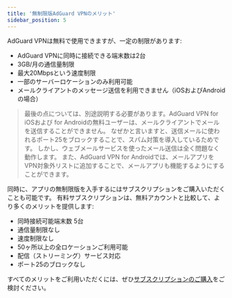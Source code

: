 ```yaml
---
title: '無制限版AdGuard VPNのメリット'
sidebar_position: 5
---
```

 
AdGuard VPNは無料で使用できますが、一定の制限があります:

* AdGuard VPNに同時に接続できる端末数は2台
* 3GB/月の通信量制限
* 最大20Mbpsという速度制限
* 一部のサーバーロケーションのみ利用可能
* メールクライアントのメッセージ送信を利用できません（iOSおよびAndroidの場合）

> 最後の点については、別途説明する必要があります。AdGuard VPN for iOSおよび for Androidの無料ユーザーは、メールクライアントでメールを送信することができません。 なぜかと言いますと、送信メールに使われるポート25をブロックすることで、スパム対策を導入しているためです。 しかし、ウェブメールサービスを使ったメール送信は全く問題なく動作します。 また、AdGuard VPN for Androidでは、メールアプリをVPN対象外リストに追加することで、メールアプリも機能するようにすることができます。

同時に、アプリの無制限版を入手するにはサブスクリプションをご購入いただくことも可能です。 有料サブスクリプションは、無料アカウントと比較して、より多くのメリットを提供します:

* 同時接続可能端末数 5台
* 通信量制限なし
* 速度制限なし
* 50ヶ所以上の全ロケーションご利用可能
* 配信（ストリーミング）サービス対応
* ポート25のブロックなし

すべてのメリットをご利用いただくには、ぜひ[サブスクリプションのご購入](subscription.md)をご検討ください。